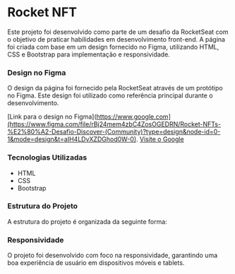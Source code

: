 # Rocket NFT
Este projeto foi desenvolvido como parte de um desafio da RocketSeat com o objetivo de praticar habilidades em desenvolvimento front-end. A página foi criada com base em um design fornecido no Figma, utilizando HTML, CSS e Bootstrap para implementação e responsividade.

### Design no Figma
O design da página foi fornecido pela RocketSeat através de um protótipo no Figma. Este design foi utilizado como referência principal durante o desenvolvimento.

[Link para o design no Figma](https://www.google.com](https://www.figma.com/file/rBj24mem4zbC4ZosOGEDRN/Rocket-NFTs-%E2%80%A2-Desafio-Discover-(Community)?type=design&node-id=0-1&mode=design&t=aIH4LDvXZDGhod0W-0).
[Visite o Google](https://www.google.com)


### Tecnologias Utilizadas
- HTML
- CSS
- Bootstrap
  
### Estrutura do Projeto
A estrutura do projeto é organizada da seguinte forma:

### Responsividade
O projeto foi desenvolvido com foco na responsividade, garantindo uma boa experiência de usuário em dispositivos móveis e tablets.

